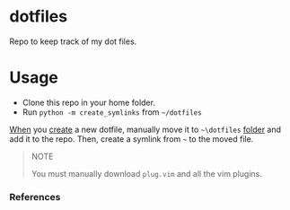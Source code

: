 # dotfiles

Repo to keep track of my dot files.

# Usage

- Clone this repo in your home folder.
- Run `python -m create_symlinks` from `~/dotfiles`

[When][3] you [create][2] a new dotfile, manually move it to `~\dotfiles`
[folder][4] and add it to the repo.
Then, create a symlink from `~` to the moved file.

> NOTE
>
> You must manually download `plug.vim` and all the vim plugins.

### References

[1]: C:\Users\yt75534\cazo.md
[2]: https://google.com
[3]: C:\Users\yt75534\commands.md
[4]: C:\Users\yt75534\bar.txt
